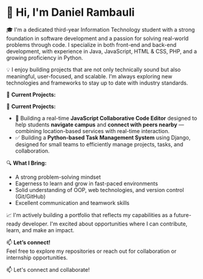 # 👋 Hi, I'm Daniel Rambauli

🎓 I'm a dedicated third-year Information Technology student with a strong foundation in software development and a passion for solving real-world problems through code. I specialize in both front-end and back-end development, with experience in Java, JavaScript, HTML & CSS, PHP, and a growing proficiency in Python.

💡 I enjoy building projects that are not only technically sound but also meaningful, user-focused, and scalable. I'm always exploring new technologies and frameworks to stay up to date with industry standards.

🚀 **Current Projects:**

🚀 **Current Projects:**
- 📍 Building a real-time **JavaScript Collaborative Code Editor** designed to help students **navigate campus** and **connect with peers nearby** — combining location-based services with real-time interaction.
- ✅ Building a **Python-based Task Management System** using Django, designed for small teams to efficiently manage projects, tasks, and collaboration.

🔍 **What I Bring:**
- A strong problem-solving mindset  
- Eagerness to learn and grow in fast-paced environments  
- Solid understanding of OOP, web technologies, and version control (Git/GitHub)  
- Excellent communication and teamwork skills

📈 I'm actively building a portfolio that reflects my capabilities as a future-ready developer. I'm excited about opportunities where I can contribute, learn, and make an impact.

📫 **Let’s connect!**  
Feel free to explore my repositories or reach out for collaboration or internship opportunities.

📫 Let's connect and collaborate!
